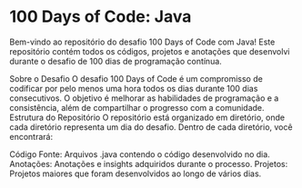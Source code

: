 <h1>100 Days of Code: Java</h1>

Bem-vindo ao repositório do desafio 100 Days of Code com Java! Este repositório contém todos os códigos, projetos e anotações que desenvolvi durante o desafio de 100 dias de programação contínua.

Sobre o Desafio
O desafio 100 Days of Code é um compromisso de codificar por pelo menos uma hora todos os dias durante 100 dias consecutivos. O objetivo é melhorar as habilidades de programação e a consistência, além de compartilhar o progresso com a comunidade.
Estrutura do Repositório
O repositório está organizado em diretório, onde cada diretório representa um dia do desafio. Dentro de cada diretório, você encontrará:

Código Fonte: Arquivos .java contendo o código desenvolvido no dia.
Anotações: Anotações e insights adquiridos durante o processo.
Projetos: Projetos maiores que foram desenvolvidos ao longo de vários dias.
